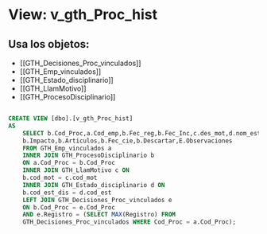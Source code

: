 # View: v_gth_Proc_hist

## Usa los objetos:
- [[GTH_Decisiones_Proc_vinculados]]
- [[GTH_Emp_vinculados]]
- [[GTH_Estado_disciplinario]]
- [[GTH_LlamMotivo]]
- [[GTH_ProcesoDisciplinario]]

```sql

CREATE VIEW [dbo].[v_gth_Proc_hist]
AS
	SELECT b.Cod_Proc,a.Cod_emp,b.Fec_reg,b.Fec_Inc,c.des_mot,d.nom_est,b.Suceso, 
	b.Impacto,b.Articulos,b.Fec_cie,b.Descartar,E.Observaciones
	FROM GTH_Emp_vinculados a
	INNER JOIN GTH_ProcesoDisciplinario b
	ON a.Cod_Proc = b.Cod_Proc
	INNER JOIN GTH_LlamMotivo c ON
	b.cod_mot = c.cod_mot
	INNER JOIN GTH_Estado_disciplinario d ON
	b.cod_est_dis = d.cod_est
	LEFT JOIN GTH_Decisiones_Proc_vinculados e
	ON b.Cod_Proc = e.Cod_Proc
	AND e.Registro = (SELECT MAX(Registro) FROM
	GTH_Decisiones_Proc_vinculados WHERE Cod_Proc = a.Cod_Proc);

```
